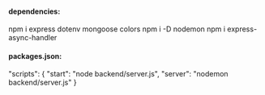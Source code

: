 #### dependencies:
npm i express dotenv mongoose colors
npm i -D nodemon
npm i express-async-handler

#### packages.json:
"scripts": {
  "start": "node backend/server.js",
  "server": "nodemon backend/server.js"
}
